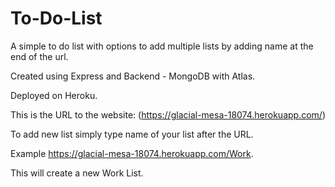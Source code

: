 # To-Do-List

A simple to do list with options to add multiple lists by adding name at the end of the url.

Created using Express and Backend - MongoDB with Atlas.

Deployed on Heroku.

This is the URL to the website:
(https://glacial-mesa-18074.herokuapp.com/)

To add new list simply type name of your list after the URL. 

Example https://glacial-mesa-18074.herokuapp.com/Work.

This will create a new Work List.
